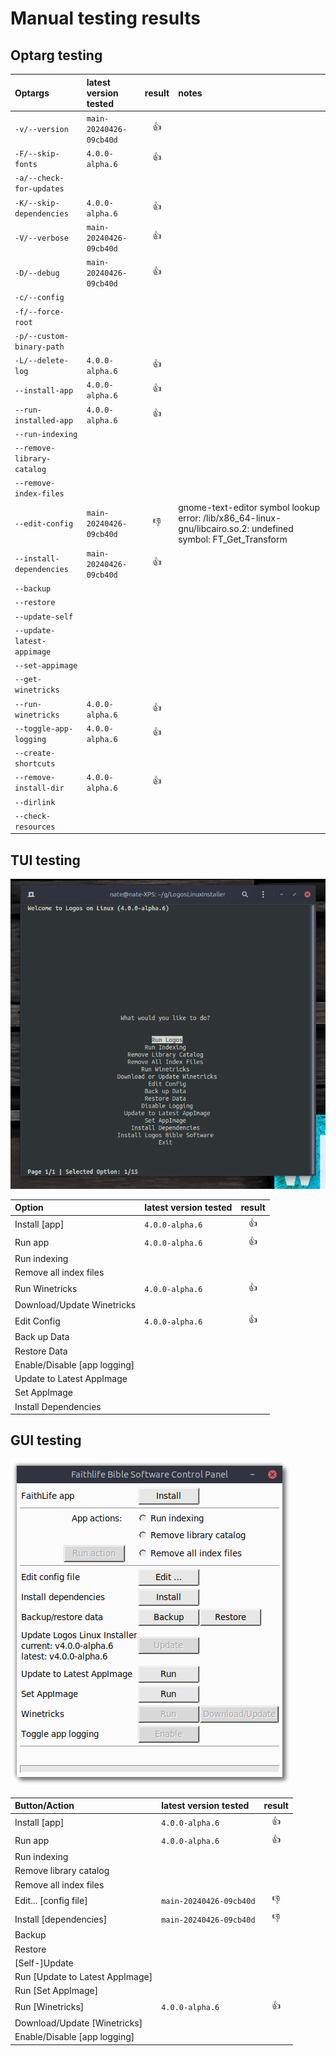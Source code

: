 # Manual testing results

## Optarg testing

| Optargs | latest version tested | result | notes
| :--- | :--- | :---: | :--- |
| `-v/--version` | `main-20240426-09cb40d` | :+1: |
| `-F/--skip-fonts` | `4.0.0-alpha.6` | :+1: |
| `-a/--check-for-updates` | | |
| `-K/--skip-dependencies` | `4.0.0-alpha.6` | :+1: |
| `-V/--verbose` | `main-20240426-09cb40d` | :+1: |
| `-D/--debug` | `main-20240426-09cb40d` | :+1: |
| `-c/--config` | | |
| `-f/--force-root` | | |
| `-p/--custom-binary-path` | | |
| `-L/--delete-log` | `4.0.0-alpha.6` | :+1: |
| `--install-app` | `4.0.0-alpha.6` | :+1: |
| `--run-installed-app` | `4.0.0-alpha.6` | :+1: |
| `--run-indexing` | | |
| `--remove-library-catalog` | | |
| `--remove-index-files` | | |
| `--edit-config` | `main-20240426-09cb40d` | :-1: | gnome-text-editor symbol lookup error: /lib/x86_64-linux-gnu/libcairo.so.2: undefined symbol: FT_Get_Transform
| `--install-dependencies` | `main-20240426-09cb40d` | :+1: |
| `--backup` | | |
| `--restore` | | |
| `--update-self` | | |
| `--update-latest-appimage` | | |
| `--set-appimage` | | |
| `--get-winetricks` | | |
| `--run-winetricks` | `4.0.0-alpha.6` | :+1: |
| `--toggle-app-logging` | `4.0.0-alpha.6` | :+1: |
| `--create-shortcuts` | | |
| `--remove-install-dir` | `4.0.0-alpha.6` | :+1: |
| `--dirlink` | | |
| `--check-resources` | | |

## TUI testing

![TUI screenshot](manual-testing-tui.png)

| Option | latest version tested | result |
| :--- | :--- | :---: |
| Install [app] | `4.0.0-alpha.6` | :+1: |
| Run app | `4.0.0-alpha.6` | :+1: |
| Run indexing |||
| Remove all index files |||
| Run Winetricks | `4.0.0-alpha.6` | :+1: |
| Download/Update Winetricks |||
| Edit Config | `4.0.0-alpha.6` | :+1: |
| Back up Data |||
| Restore Data |||
| Enable/Disable [app logging] |||
| Update to Latest AppImage |||
| Set AppImage |||
| Install Dependencies |||

## GUI testing

![GUI screenshot](manual-testing-gui.png)

| Button/Action | latest version tested | result |
| :--- | :--- | :---: |
| Install [app] | `4.0.0-alpha.6` | :+1: |
| Run app | `4.0.0-alpha.6` | :+1: |
| Run indexing |||
| Remove library catalog |||
| Remove all index files |||
| Edit... [config file] | `main-20240426-09cb40d` | :-1: | Ubuntu 24.04: gnome-text-editor symbol lookup error: /lib/x86_64-linux-gnu/libcairo.so.2: undefined symbol: FT_Get_Transform
| Install [dependencies] | `main-20240426-09cb40d` | :-1: | Ubuntu 24.04: fails to prompt for password
| Backup |||
| Restore |||
| [Self-]Update |||
| Run [Update to Latest AppImage] |||
| Run [Set AppImage] |||
| Run [Winetricks] | `4.0.0-alpha.6` | :+1: |
| Download/Update [Winetricks] |||
| Enable/Disable [app logging] |||